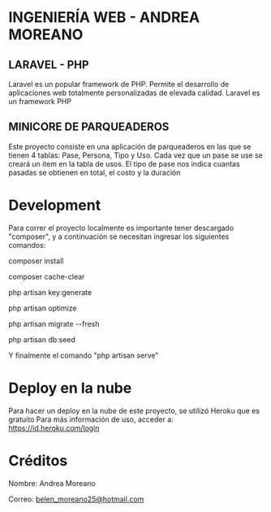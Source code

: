 #  INGENIERÍA WEB - ANDREA MOREANO 
## LARAVEL - PHP 

Laravel es un popular framework de PHP. Permite el desarrollo de aplicaciones web totalmente personalizadas de elevada calidad. Laravel es un framework PHP

## MINICORE DE PARQUEADEROS

Este proyecto consiste en una aplicación de parqueaderos en las que se tienen 4 tablas: Pase, Persona, Tipo y Uso. Cada vez que un pase se use se creará un item en la tabla de usos. El tipo de pase nos indica cuantas pasadas se obtienen en total, el costo y la duración

# Development
Para correr el proyecto localmente es importante tener descargado "composer", y a continuación se necesitan ingresar los siguientes comandos:

composer install

composer cache-clear

php artisan key:generate

php artisan optimize

php artisan migrate --fresh

php artisan db:seed

Y finalmente el comando "php artisan serve"

# Deploy en la nube
Para hacer un deploy en la nube de este proyecto, se utilizó Heroku que es gratuito
Para más información de uso, acceder a: https://id.heroku.com/login

# Créditos
Nombre: Andrea Moreano

Correo: belen_moreano25@hotmail.com